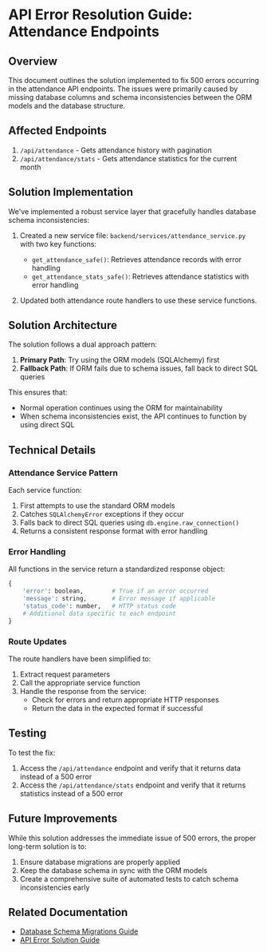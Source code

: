 # API Error Resolution Guide: Attendance Endpoints

## Overview

This document outlines the solution implemented to fix 500 errors occurring in the attendance API endpoints. The issues were primarily caused by missing database columns and schema inconsistencies between the ORM models and the database structure.

## Affected Endpoints

1. `/api/attendance` - Gets attendance history with pagination
2. `/api/attendance/stats` - Gets attendance statistics for the current month

## Solution Implementation

We've implemented a robust service layer that gracefully handles database schema inconsistencies:

1. Created a new service file: `backend/services/attendance_service.py` with two key functions:
   - `get_attendance_safe()`: Retrieves attendance records with error handling
   - `get_attendance_stats_safe()`: Retrieves attendance statistics with error handling

2. Updated both attendance route handlers to use these service functions.

## Solution Architecture

The solution follows a dual approach pattern:

1. **Primary Path**: Try using the ORM models (SQLAlchemy) first
2. **Fallback Path**: If ORM fails due to schema issues, fall back to direct SQL queries

This ensures that:
- Normal operation continues using the ORM for maintainability
- When schema inconsistencies exist, the API continues to function by using direct SQL

## Technical Details

### Attendance Service Pattern

Each service function:
1. First attempts to use the standard ORM models
2. Catches `SQLAlchemyError` exceptions if they occur
3. Falls back to direct SQL queries using `db.engine.raw_connection()`
4. Returns a consistent response format with error handling

### Error Handling

All functions in the service return a standardized response object:

```python
{
    'error': boolean,        # True if an error occurred
    'message': string,       # Error message if applicable
    'status_code': number,   # HTTP status code
    # Additional data specific to each endpoint
}
```

### Route Updates

The route handlers have been simplified to:
1. Extract request parameters
2. Call the appropriate service function
3. Handle the response from the service:
   - Check for errors and return appropriate HTTP responses
   - Return the data in the expected format if successful

## Testing

To test the fix:
1. Access the `/api/attendance` endpoint and verify that it returns data instead of a 500 error
2. Access the `/api/attendance/stats` endpoint and verify that it returns statistics instead of a 500 error

## Future Improvements

While this solution addresses the immediate issue of 500 errors, the proper long-term solution is to:
1. Ensure database migrations are properly applied
2. Keep the database schema in sync with the ORM models
3. Create a comprehensive suite of automated tests to catch schema inconsistencies early

## Related Documentation

- [Database Schema Migrations Guide](db-schema-migrations.md)
- [API Error Solution Guide](api-errors-solution.md)
